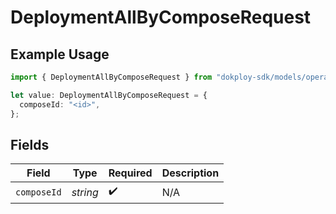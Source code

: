 # DeploymentAllByComposeRequest

## Example Usage

```typescript
import { DeploymentAllByComposeRequest } from "dokploy-sdk/models/operations";

let value: DeploymentAllByComposeRequest = {
  composeId: "<id>",
};
```

## Fields

| Field              | Type               | Required           | Description        |
| ------------------ | ------------------ | ------------------ | ------------------ |
| `composeId`        | *string*           | :heavy_check_mark: | N/A                |